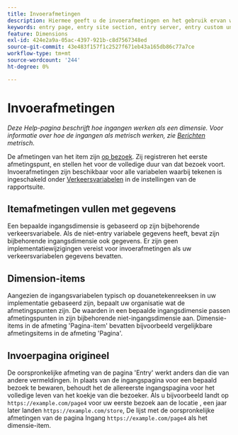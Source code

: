 ```yaml
---
title: Invoerafmetingen
description: Hiermee geeft u de invoerafmetingen en het gebruik ervan weer.
keywords: entry page, entry site section, entry server, entry custom understanding
feature: Dimensions
exl-id: 424e2a9a-05ac-4397-921b-c8d7567348ed
source-git-commit: 43e483f157f1c2527f671eb43a165db86c77a7ce
workflow-type: tm+mt
source-wordcount: '244'
ht-degree: 0%

---
```


# Invoerafmetingen

*Deze Help-pagina beschrijft hoe ingangen werken als een dimensie. Voor informatie over hoe de ingangen als metrisch werken, zie [Berichten](../metrics/entries.md) metrisch.*

De afmetingen van het item zijn [op bezoek](../metrics/visits.md). Zij registreren het eerste afmetingspunt, en stellen het voor de volledige duur van dat bezoek voort. Invoerafmetingen zijn beschikbaar voor alle variabelen waarbij tekenen is ingeschakeld onder [Verkeersvariabelen](/help/admin/admin/c-manage-report-suites/c-edit-report-suites/c-traffic-variables/traffic-var.md) in de instellingen van de rapportsuite.

## Itemafmetingen vullen met gegevens

Een bepaalde ingangsdimensie is gebaseerd op zijn bijbehorende verkeersvariabele. Als de niet-entry variabele gegevens heeft, bevat zijn bijbehorende ingangsdimensie ook gegevens. Er zijn geen implementatiewijzigingen vereist voor invoerafmetingen als uw verkeersvariabelen gegevens bevatten.

## Dimension-items

Aangezien de ingangsvariabelen typisch op douanetekenreeksen in uw implementatie gebaseerd zijn, bepaalt uw organisatie wat de afmetingspunten zijn. De waarden in een bepaalde ingangsdimensie passen afmetingspunten in zijn bijbehorende niet-ingangsdimensie aan. Dimensie-items in de afmeting &#39;Pagina-item&#39; bevatten bijvoorbeeld vergelijkbare afmetingsitems in de afmeting &#39;Pagina&#39;.

## Invoerpagina origineel

De oorspronkelijke afmeting van de pagina &#39;Entry&#39; werkt anders dan die van andere vermeldingen. In plaats van de ingangspagina voor een bepaald bezoek te bewaren, behoudt het de allereerste ingangspagina voor het volledige leven van het koekje van die bezoeker. Als u bijvoorbeeld landt op `https://example.com/page4` voor uw eerste bezoek aan de locatie , een jaar later landen `https://example.com/store`, De lijst met de oorspronkelijke afmetingen van de pagina Ingang `https://example.com/page4` als het dimensie-item.
